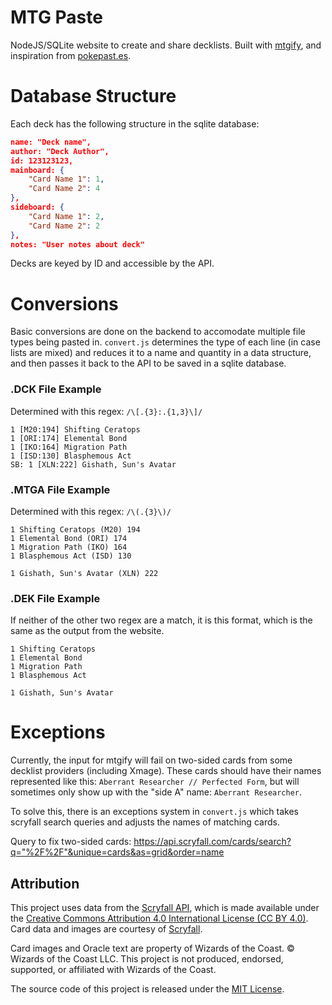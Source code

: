 # MTG Paste
NodeJS/SQLite website to create and share decklists. Built with [mtgify](https://mtgify.org/), and inspiration from [pokepast.es](https://pokepast.es/).

# Database Structure
Each deck has the following structure in the sqlite database:
```json
name: "Deck name",
author: "Deck Author",
id: 123123123,
mainboard: {
    "Card Name 1": 1,
    "Card Name 2": 4
},
sideboard: {
    "Card Name 1": 2,
    "Card Name 2": 2
},
notes: "User notes about deck"
```
Decks are keyed by ID and accessible by the API.

# Conversions 
Basic conversions are done on the backend to accomodate multiple file types being pasted in. `convert.js` determines the type of each line (in case lists are mixed) and reduces it to a name and quantity in a data structure, and then passes it back to the API to be saved in a sqlite database.

### .DCK File Example
Determined with this regex: `/\[.{3}:.{1,3}\]/`
```
1 [M20:194] Shifting Ceratops
1 [ORI:174] Elemental Bond
1 [IKO:164] Migration Path
1 [ISD:130] Blasphemous Act
SB: 1 [XLN:222] Gishath, Sun's Avatar
```
### .MTGA File Example
Determined with this regex: `/\(.{3}\)/`
```
1 Shifting Ceratops (M20) 194
1 Elemental Bond (ORI) 174
1 Migration Path (IKO) 164
1 Blasphemous Act (ISD) 130

1 Gishath, Sun's Avatar (XLN) 222
```

### .DEK File Example
If neither of the other two regex are a match, it is this format, which is the same as the output from the website.
```
1 Shifting Ceratops
1 Elemental Bond
1 Migration Path
1 Blasphemous Act

1 Gishath, Sun's Avatar
```
# Exceptions
Currently, the input for mtgify will fail on two-sided cards from some decklist providers (including Xmage).
These cards should have their names represented like this: `Aberrant Researcher // Perfected Form`, but will sometimes only show up with the "side A" name: `Aberrant Researcher`.

To solve this, there is an exceptions system in `convert.js` which takes scryfall search queries and adjusts the names of matching cards.

Query to fix two-sided cards:
https://api.scryfall.com/cards/search?q="%2F%2F"&unique=cards&as=grid&order=name

## Attribution
This project uses data from the [Scryfall API](https://scryfall.com/docs/api), which is made available under the [Creative Commons Attribution 4.0 International License (CC BY 4.0)](https://creativecommons.org/licenses/by/4.0/). Card data and images are courtesy of [Scryfall](https://scryfall.com).

Card images and Oracle text are property of Wizards of the Coast. © Wizards of the Coast LLC. This project is not produced, endorsed, supported, or affiliated with Wizards of the Coast.

The source code of this project is released under the [MIT License](LICENSE).
